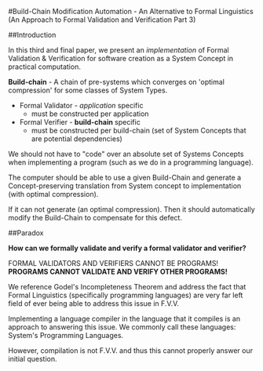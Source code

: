 #Build-Chain Modification Automation - An Alternative to Formal Linguistics (An Approach to Formal Validation and Verification Part 3)

##Introduction

In this third and final paper, we present an *implementation* of Formal Validation & Verification for software creation as a System Concept in practical computation.

**Build-chain** - A chain of pre-systems which converges on 'optimal compression' for some classes of System Types. 

- Formal Validator - *application* specific
	- must be constructed per application
- Formal Verifier - **build-chain** specific
	- must be constructed per build-chain (set of System Concepts that are potential dependencies)

We should not have to "code" over an absolute set of Systems Concepts when implementing a program (such as we do in a programming language).

The computer should be able to use a given Build-Chain and generate a Concept-preserving translation from System concept to implementation (with optimal compression).

If it can not generate (an optimal compression). Then it should automatically modify the Build-Chain to compensate for this defect.


##Paradox

**How can we formally validate and verify a formal validator and verifier?**

FORMAL VALIDATORS AND VERIFIERS CANNOT BE PROGRAMS! **PROGRAMS CANNOT VALIDATE AND VERIFY OTHER PROGRAMS!**

We reference Godel's Incompleteness Theorem and address the fact that Formal Linguistics (specifically programming languages) are very far left field of ever being able to address this issue in F.V.V.

Implementing a language compiler in the language that it compiles is an approach to answering this issue. We commonly call these languages: System's Programming Languages.

However, compilation is not F.V.V. and thus this cannot properly answer our initial question.










